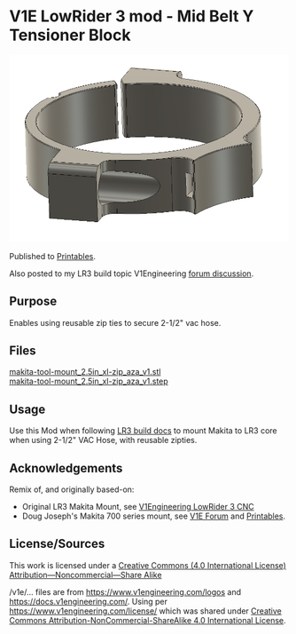 
 # V1E LowRider 3 mod - Mid Belt Y Tensioner Block

![image](makita-tool-mount_2.5in_xl-zip_aza_v1.png)

Published to [Printables](https://www.printables.com/model/359322-lowrider-3-cnc-makita-700-series-mount-25-xl-zip-h).

Also posted to my LR3 build topic V1Engineering [forum discussion](https://forum.v1engineering.com/t/purple-black-rainbow-lr3-build-video-https-youtu-be-fj7nyio8ooe/33309).


## Purpose
Enables using reusable zip ties to secure 2-1/2" vac hose.

## Files 
[makita-tool-mount_2.5in_xl-zip_aza_v1.stl](makita-tool-mount_2.5in_xl-zip_aza_v1.stl)<br/>
[makita-tool-mount_2.5in_xl-zip_aza_v1.step](makita-tool-mount_2.5in_xl-zip_aza_v1.step)<br/>


## Usage
Use this Mod when following [LR3 build docs](https://docs.v1engineering.com/lowrider) to mount Makita to LR3 core when using 2-1/2" VAC Hose, with reusable zipties.


## Acknowledgements
Remix of, and originally based-on:

- Original LR3 Makita Mount, see [V1Engineering LowRider 3 CNC](https://docs.v1engineering.com/lowrider)
- Doug Joseph's Makita 700 series mount, see [V1E Forum](https://forum.v1engineering.com/t/lowrider-v3-makita-700-series-mount-removable-dust-shoe-remixed-for-2-5-hose-v1-1/33180) and [Printables](https://www.printables.com/model/212623-lowrider-3-cnc-makita-700-series-mount-removable-d).
 


## License/Sources
This work is licensed under a [Creative Commons (4.0 International License)
Attribution—Noncommercial—Share Alike](http://creativecommons.org/licenses/by-nc-sa/4.0/)

/v1e/... files are from https://www.v1engineering.com/logos and https://docs.v1engineering.com/.  Using per https://www.v1engineering.com/license/ which was shared under [Creative Commons Attribution-NonCommercial-ShareAlike 4.0 International License](https://creativecommons.org/licenses/by-nc-sa/4.0/).
